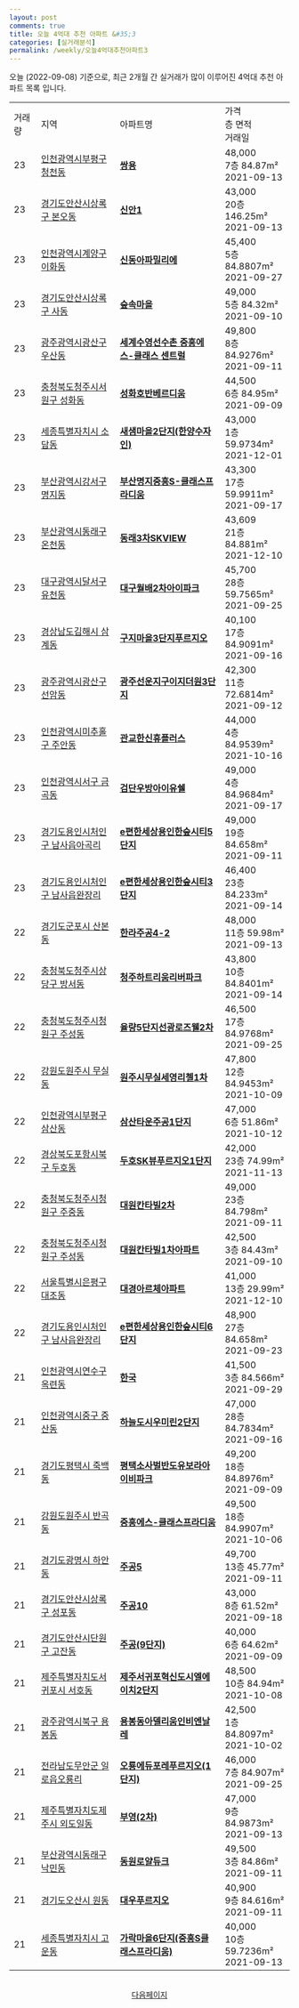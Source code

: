 ```yaml
---
layout: post
comments: true
title: 오늘 4억대 추천 아파트 &#35;3
categories: [실거래분석]
permalink: /weekly/오늘4억대추천아파트3
---
```


오늘 (2022-09-08) 기준으로, 최근 2개월 간 실거래가 많이 이루어진 4억대 추천 아파트 목록 입니다.

<table class="sortable">
  <tr>
    <td>거래량</td>
    <td>지역</td>
    <td>아파트명</td>
    <td>가격<br>층 면적<br>거래일</td>
  </tr>

  <tr class="item">
    <td>23</td>
    <td><a href="/apt/인천광역시부평구청천동">인천광역시부평구 청천동</a></td>
    <td style="font-weight: bold;"><a href="/apt/인천광역시부평구청천동쌍용">쌍용</a></td>
    <td>48,000<br>7층  84.87m²<br>2021-09-13</td>
  </tr>

  <tr class="item">
    <td>23</td>
    <td><a href="/apt/경기도안산시상록구본오동">경기도안산시상록구 본오동</a></td>
    <td style="font-weight: bold;"><a href="/apt/경기도안산시상록구본오동신안1">신안1</a></td>
    <td>43,000<br>20층  146.25m²<br>2021-09-13</td>
  </tr>

  <tr class="item">
    <td>23</td>
    <td><a href="/apt/인천광역시계양구이화동">인천광역시계양구 이화동</a></td>
    <td style="font-weight: bold;"><a href="/apt/인천광역시계양구이화동신동아파밀리에">신동아파밀리에</a></td>
    <td>45,400<br>5층  84.8807m²<br>2021-09-27</td>
  </tr>

  <tr class="item">
    <td>23</td>
    <td><a href="/apt/경기도안산시상록구사동">경기도안산시상록구 사동</a></td>
    <td style="font-weight: bold;"><a href="/apt/경기도안산시상록구사동숲속마을">숲속마을</a></td>
    <td>49,000<br>5층  84.32m²<br>2021-09-10</td>
  </tr>

  <tr class="item">
    <td>23</td>
    <td><a href="/apt/광주광역시광산구우산동">광주광역시광산구 우산동</a></td>
    <td style="font-weight: bold;"><a href="/apt/광주광역시광산구우산동세계수영선수촌중흥에스-클래스센트럴">세계수영선수촌 중흥에스-클래스 센트럴</a></td>
    <td>49,800<br>8층  84.9276m²<br>2021-09-11</td>
  </tr>

  <tr class="item">
    <td>23</td>
    <td><a href="/apt/충청북도청주시서원구성화동">충청북도청주시서원구 성화동</a></td>
    <td style="font-weight: bold;"><a href="/apt/충청북도청주시서원구성화동성화호반베르디움">성화호반베르디움</a></td>
    <td>44,500<br>6층  84.95m²<br>2021-09-09</td>
  </tr>

  <tr class="item">
    <td>23</td>
    <td><a href="/apt/세종특별자치시소담동">세종특별자치시 소담동</a></td>
    <td style="font-weight: bold;"><a href="/apt/세종특별자치시소담동새샘마을2단지(한양수자인)">새샘마을2단지(한양수자인)</a></td>
    <td>43,000<br>1층  59.9734m²<br>2021-12-01</td>
  </tr>

  <tr class="item">
    <td>23</td>
    <td><a href="/apt/부산광역시강서구명지동">부산광역시강서구 명지동</a></td>
    <td style="font-weight: bold;"><a href="/apt/부산광역시강서구명지동부산명지중흥S-클래스프라디움">부산명지중흥S-클래스프라디움</a></td>
    <td>43,300<br>17층  59.9911m²<br>2021-09-17</td>
  </tr>

  <tr class="item">
    <td>23</td>
    <td><a href="/apt/부산광역시동래구온천동">부산광역시동래구 온천동</a></td>
    <td style="font-weight: bold;"><a href="/apt/부산광역시동래구온천동동래3차SKVIEW">동래3차SKVIEW</a></td>
    <td>43,609<br>21층  84.881m²<br>2021-12-10</td>
  </tr>

  <tr class="item">
    <td>23</td>
    <td><a href="/apt/대구광역시달서구유천동">대구광역시달서구 유천동</a></td>
    <td style="font-weight: bold;"><a href="/apt/대구광역시달서구유천동대구월배2차아이파크">대구월배2차아이파크</a></td>
    <td>45,700<br>28층  59.7565m²<br>2021-09-25</td>
  </tr>

  <tr class="item">
    <td>23</td>
    <td><a href="/apt/경상남도김해시삼계동">경상남도김해시 삼계동</a></td>
    <td style="font-weight: bold;"><a href="/apt/경상남도김해시삼계동구지마을3단지푸르지오">구지마을3단지푸르지오</a></td>
    <td>40,100<br>17층  84.9091m²<br>2021-09-16</td>
  </tr>

  <tr class="item">
    <td>23</td>
    <td><a href="/apt/광주광역시광산구선암동">광주광역시광산구 선암동</a></td>
    <td style="font-weight: bold;"><a href="/apt/광주광역시광산구선암동광주선운지구이지더원3단지">광주선운지구이지더원3단지</a></td>
    <td>42,300<br>11층  72.6814m²<br>2021-09-12</td>
  </tr>

  <tr class="item">
    <td>23</td>
    <td><a href="/apt/인천광역시미추홀구주안동">인천광역시미추홀구 주안동</a></td>
    <td style="font-weight: bold;"><a href="/apt/인천광역시미추홀구주안동관교한신휴플러스">관교한신휴플러스</a></td>
    <td>44,000<br>4층  84.9539m²<br>2021-10-16</td>
  </tr>

  <tr class="item">
    <td>23</td>
    <td><a href="/apt/인천광역시서구금곡동">인천광역시서구 금곡동</a></td>
    <td style="font-weight: bold;"><a href="/apt/인천광역시서구금곡동검단우방아이유쉘">검단우방아이유쉘</a></td>
    <td>49,000<br>4층  84.9684m²<br>2021-09-17</td>
  </tr>

  <tr class="item">
    <td>23</td>
    <td><a href="/apt/경기도용인시처인구남사읍아곡리">경기도용인시처인구 남사읍아곡리</a></td>
    <td style="font-weight: bold;"><a href="/apt/경기도용인시처인구남사읍아곡리e편한세상용인한숲시티5단지">e편한세상용인한숲시티5단지</a></td>
    <td>49,000<br>19층  84.658m²<br>2021-09-11</td>
  </tr>

  <tr class="item">
    <td>23</td>
    <td><a href="/apt/경기도용인시처인구남사읍완장리">경기도용인시처인구 남사읍완장리</a></td>
    <td style="font-weight: bold;"><a href="/apt/경기도용인시처인구남사읍완장리e편한세상용인한숲시티3단지">e편한세상용인한숲시티3단지</a></td>
    <td>46,400<br>23층  84.233m²<br>2021-09-14</td>
  </tr>

  <tr class="item">
    <td>22</td>
    <td><a href="/apt/경기도군포시산본동">경기도군포시 산본동</a></td>
    <td style="font-weight: bold;"><a href="/apt/경기도군포시산본동한라주공4-2">한라주공4-2</a></td>
    <td>48,000<br>11층  59.98m²<br>2021-09-13</td>
  </tr>

  <tr class="item">
    <td>22</td>
    <td><a href="/apt/충청북도청주시상당구방서동">충청북도청주시상당구 방서동</a></td>
    <td style="font-weight: bold;"><a href="/apt/충청북도청주시상당구방서동청주하트리움리버파크">청주하트리움리버파크</a></td>
    <td>43,800<br>10층  84.8401m²<br>2021-09-14</td>
  </tr>

  <tr class="item">
    <td>22</td>
    <td><a href="/apt/충청북도청주시청원구주성동">충청북도청주시청원구 주성동</a></td>
    <td style="font-weight: bold;"><a href="/apt/충청북도청주시청원구주성동율량5단지선광로즈웰2차">율량5단지선광로즈웰2차</a></td>
    <td>46,500<br>17층  84.9768m²<br>2021-09-25</td>
  </tr>

  <tr class="item">
    <td>22</td>
    <td><a href="/apt/강원도원주시무실동">강원도원주시 무실동</a></td>
    <td style="font-weight: bold;"><a href="/apt/강원도원주시무실동원주시무실세영리첼1차">원주시무실세영리첼1차</a></td>
    <td>47,800<br>12층  84.9453m²<br>2021-10-09</td>
  </tr>

  <tr class="item">
    <td>22</td>
    <td><a href="/apt/인천광역시부평구삼산동">인천광역시부평구 삼산동</a></td>
    <td style="font-weight: bold;"><a href="/apt/인천광역시부평구삼산동삼산타운주공1단지">삼산타운주공1단지</a></td>
    <td>47,000<br>6층  51.86m²<br>2021-10-12</td>
  </tr>

  <tr class="item">
    <td>22</td>
    <td><a href="/apt/경상북도포항시북구두호동">경상북도포항시북구 두호동</a></td>
    <td style="font-weight: bold;"><a href="/apt/경상북도포항시북구두호동두호SK뷰푸르지오1단지">두호SK뷰푸르지오1단지</a></td>
    <td>42,000<br>23층  74.99m²<br>2021-11-13</td>
  </tr>

  <tr class="item">
    <td>22</td>
    <td><a href="/apt/충청북도청주시청원구주중동">충청북도청주시청원구 주중동</a></td>
    <td style="font-weight: bold;"><a href="/apt/충청북도청주시청원구주중동대원칸타빌2차">대원칸타빌2차</a></td>
    <td>49,000<br>23층  84.798m²<br>2021-09-11</td>
  </tr>

  <tr class="item">
    <td>22</td>
    <td><a href="/apt/충청북도청주시청원구주성동">충청북도청주시청원구 주성동</a></td>
    <td style="font-weight: bold;"><a href="/apt/충청북도청주시청원구주성동대원칸타빌1차아파트">대원칸타빌1차아파트</a></td>
    <td>42,500<br>3층  84.43m²<br>2021-09-10</td>
  </tr>

  <tr class="item">
    <td>22</td>
    <td><a href="/apt/서울특별시은평구대조동">서울특별시은평구 대조동</a></td>
    <td style="font-weight: bold;"><a href="/apt/서울특별시은평구대조동대경아르체아파트">대경아르체아파트</a></td>
    <td>41,000<br>13층  29.99m²<br>2021-12-10</td>
  </tr>

  <tr class="item">
    <td>22</td>
    <td><a href="/apt/경기도용인시처인구남사읍완장리">경기도용인시처인구 남사읍완장리</a></td>
    <td style="font-weight: bold;"><a href="/apt/경기도용인시처인구남사읍완장리e편한세상용인한숲시티6단지">e편한세상용인한숲시티6단지</a></td>
    <td>48,900<br>27층  84.658m²<br>2021-09-23</td>
  </tr>

  <tr class="item">
    <td>21</td>
    <td><a href="/apt/인천광역시연수구옥련동">인천광역시연수구 옥련동</a></td>
    <td style="font-weight: bold;"><a href="/apt/인천광역시연수구옥련동한국">한국</a></td>
    <td>41,500<br>3층  84.566m²<br>2021-09-29</td>
  </tr>

  <tr class="item">
    <td>21</td>
    <td><a href="/apt/인천광역시중구중산동">인천광역시중구 중산동</a></td>
    <td style="font-weight: bold;"><a href="/apt/인천광역시중구중산동하늘도시우미린2단지">하늘도시우미린2단지</a></td>
    <td>47,000<br>28층  84.7834m²<br>2021-09-16</td>
  </tr>

  <tr class="item">
    <td>21</td>
    <td><a href="/apt/경기도평택시죽백동">경기도평택시 죽백동</a></td>
    <td style="font-weight: bold;"><a href="/apt/경기도평택시죽백동평택소사벌반도유보라아이비파크">평택소사벌반도유보라아이비파크</a></td>
    <td>49,200<br>18층  84.8976m²<br>2021-09-09</td>
  </tr>

  <tr class="item">
    <td>21</td>
    <td><a href="/apt/강원도원주시반곡동">강원도원주시 반곡동</a></td>
    <td style="font-weight: bold;"><a href="/apt/강원도원주시반곡동중흥에스-클래스프라디움">중흥에스-클래스프라디움</a></td>
    <td>49,500<br>18층  84.9907m²<br>2021-10-06</td>
  </tr>

  <tr class="item">
    <td>21</td>
    <td><a href="/apt/경기도광명시하안동">경기도광명시 하안동</a></td>
    <td style="font-weight: bold;"><a href="/apt/경기도광명시하안동주공5">주공5</a></td>
    <td>49,700<br>13층  45.77m²<br>2021-09-11</td>
  </tr>

  <tr class="item">
    <td>21</td>
    <td><a href="/apt/경기도안산시상록구성포동">경기도안산시상록구 성포동</a></td>
    <td style="font-weight: bold;"><a href="/apt/경기도안산시상록구성포동주공10">주공10</a></td>
    <td>43,000<br>8층  61.52m²<br>2021-09-18</td>
  </tr>

  <tr class="item">
    <td>21</td>
    <td><a href="/apt/경기도안산시단원구고잔동">경기도안산시단원구 고잔동</a></td>
    <td style="font-weight: bold;"><a href="/apt/경기도안산시단원구고잔동주공(9단지)">주공(9단지)</a></td>
    <td>40,000<br>6층  64.62m²<br>2021-09-09</td>
  </tr>

  <tr class="item">
    <td>21</td>
    <td><a href="/apt/제주특별자치도서귀포시서호동">제주특별자치도서귀포시 서호동</a></td>
    <td style="font-weight: bold;"><a href="/apt/제주특별자치도서귀포시서호동제주서귀포혁신도시엘에이치2단지">제주서귀포혁신도시엘에이치2단지</a></td>
    <td>48,500<br>10층  84.94m²<br>2021-10-08</td>
  </tr>

  <tr class="item">
    <td>21</td>
    <td><a href="/apt/광주광역시북구용봉동">광주광역시북구 용봉동</a></td>
    <td style="font-weight: bold;"><a href="/apt/광주광역시북구용봉동용봉동아델리움인비엔날레">용봉동아델리움인비엔날레</a></td>
    <td>42,500<br>1층  84.8097m²<br>2021-10-02</td>
  </tr>

  <tr class="item">
    <td>21</td>
    <td><a href="/apt/전라남도무안군일로읍오룡리">전라남도무안군 일로읍오룡리</a></td>
    <td style="font-weight: bold;"><a href="/apt/전라남도무안군일로읍오룡리오룡에듀포레푸르지오(1단지)">오룡에듀포레푸르지오(1단지)</a></td>
    <td>46,000<br>7층  84.907m²<br>2021-09-25</td>
  </tr>

  <tr class="item">
    <td>21</td>
    <td><a href="/apt/제주특별자치도제주시외도일동">제주특별자치도제주시 외도일동</a></td>
    <td style="font-weight: bold;"><a href="/apt/제주특별자치도제주시외도일동부영(2차)">부영(2차)</a></td>
    <td>47,000<br>9층  84.9873m²<br>2021-09-13</td>
  </tr>

  <tr class="item">
    <td>21</td>
    <td><a href="/apt/부산광역시동래구낙민동">부산광역시동래구 낙민동</a></td>
    <td style="font-weight: bold;"><a href="/apt/부산광역시동래구낙민동동원로얄듀크">동원로얄듀크</a></td>
    <td>49,500<br>3층  84.86m²<br>2021-09-11</td>
  </tr>

  <tr class="item">
    <td>21</td>
    <td><a href="/apt/경기도오산시원동">경기도오산시 원동</a></td>
    <td style="font-weight: bold;"><a href="/apt/경기도오산시원동대우푸르지오">대우푸르지오</a></td>
    <td>40,900<br>9층  84.616m²<br>2021-09-11</td>
  </tr>

  <tr class="item">
    <td>21</td>
    <td><a href="/apt/세종특별자치시고운동">세종특별자치시 고운동</a></td>
    <td style="font-weight: bold;"><a href="/apt/세종특별자치시고운동가락마을6단지(중흥S클래스프라디움)">가락마을6단지(중흥S클래스프라디움)</a></td>
    <td>40,000<br>10층  59.7236m²<br>2021-09-13</td>
  </tr>

  <tr>
      <script async src="https://pagead2.googlesyndication.com/pagead/js/adsbygoogle.js?client=ca-pub-3485438051770037"
          crossorigin="anonymous"></script>
      <ins class="adsbygoogle"
          style="display:block"
          data-ad-format="fluid"
          data-ad-layout-key="-fb+5w+4e-db+86"
          data-ad-client="ca-pub-3485438051770037"
          data-ad-slot="1827090281"></ins>
      <script>
          (adsbygoogle = window.adsbygoogle || []).push({});
      </script>
  </tr>
    
</table>

<br>
<center><a href="/weekly/오늘4억대추천아파트">다음페이지</a></center>
<br><br>
